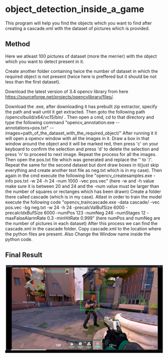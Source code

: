 # object_detection_inside_a_game

This program will help you find the objects which you want to find after creating a cascade.xml with the dataset of pictures which is provided.

## Method ##
Here we atleast 100 pictures of dataset (more the merrier) with the object which you want to detect present in it.


Create another folder containing twice the number of dataset in which the required object is not present (twice here is preffered but it should be not less than the first dataset).


Download the latest version of 3.4 opencv library from here https://sourceforge.net/projects/opencvlibrary/files/.


Download the .exe, after downloading it has prebuilt zip extractor, specify the path and wait until it get extracted.
Then goto the following path /opencv/build/x64/vc15/bin/ .
Then open a cmd, cd to that directory and type the following command "opencv_annotation.exe --annotations=pos.txt" --images=path_of_the_dataset_with_the_required_object/" 
After running it it will open a opencv window with all the images in it. 
Draw a box in that window around the object and it will be marked red, then press 'c' on your keyboard to confirm the selection and press 'd' to delete the selection and press 'n' to proceed to next image.
Repeat the process for all the images.
Then open the pos.txt file which was generated and replace the '\' to '/'.
Repeat the same for the second dataset but dont draw boxes in it(just skip everything and create another text file as neg.txt which is in my case).
Then again in the cmd execute the following line "opencv_createsamples.exe -info pos.txt -w 24 -h 24 -num 1000 -vec pos.vec" (here -w and -h value make sure it is between 20 and 24 and the -num value must be larger than the number of squares or rectanges which has been drawn)
Create a folder there called cascade (which is in my case).
Atlast in order to train the model execute the following code "opencv_traincascade.exe -data cascade/ -vec pos.vec -bg neg.txt -w 24 -h 24 -precalcValBufSize 6000 -precalcIdxBufSize 6000 -numPos 123 -numNeg 246 -numStages 12 -maxFalseAlarmRate 0.3 -minHitRate 0.999" (here numPos and numNeg are the number of pictures in each dataset)
After this process we can find the cascade.xml in the cascade folder.
Copy cascade.xml to the location where the python files are present.
Also Change the Window name inside the python code.

## Final Result ##
![](images/final.jpg)
